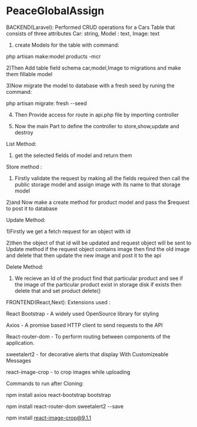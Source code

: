 # PeaceGlobalAssign
BACKEND(Laravel):
Performed CRUD operations for a Cars Table that consists of three attributes Car: string, Model : text, Image: text 

1) create Models for the table with command: 

php artisan make:model products -mcr

2)Then Add table field schema car,model,Image to migrations and make them fillable model

3)Now migrate the model to database with a fresh seed by runing the command:

php artisan migrate: fresh --seed

4) Then Provide access for route in api.php file by importing controller

6) Now the main Part to define the controller to store,show,update and destroy

List Method: 

1) get the selected fields of model and return them

Store method :

1) Firstly validate the request by making all the fields required then call the public storage model and assign image with its name to that storage model
 
2)and Now make a create method for product model and pass the $request to post it to database

Update Method:

1)Firstly we get a fetch request for an object with id

2)then the object of that id will be updated and request object will be sent to Update method if the request object contains image then find the old image and delete that then update the new image and post it to the api

Delete Method:

1) We recieve an Id of the product find that particular product and see if the image of the particular product exist in storage disk if exists then delete that and set product delete()




FRONTEND(React,Next): 
Extensions used : 

React Bootstrap - A widely used OpenSource library for styling

Axios - A promise based HTTP client to send requests to the API

React-router-dom - To perform routing between components of the application.

sweetalert2 - for decorative alerts that display With Customizeable Messages

react-image-crop - to crop images while uploading

Commands to run after Cloning:

npm install axios react-bootstrap bootstrap

npm install react-router-dom sweetalert2 --save

npm install react-image-crop@9.1.1





